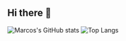 ## Hi there 👋

![Marcos's GitHub stats](https://github-readme-stats.vercel.app/api?username=emipe09&show_icons=true&theme=dracula)
![Top Langs](https://github-readme-stats.vercel.app/api/top-langs/?username=emipe09&langs_count=5&theme=dracula&hide=jupyter%20notebook&layout=compact)
